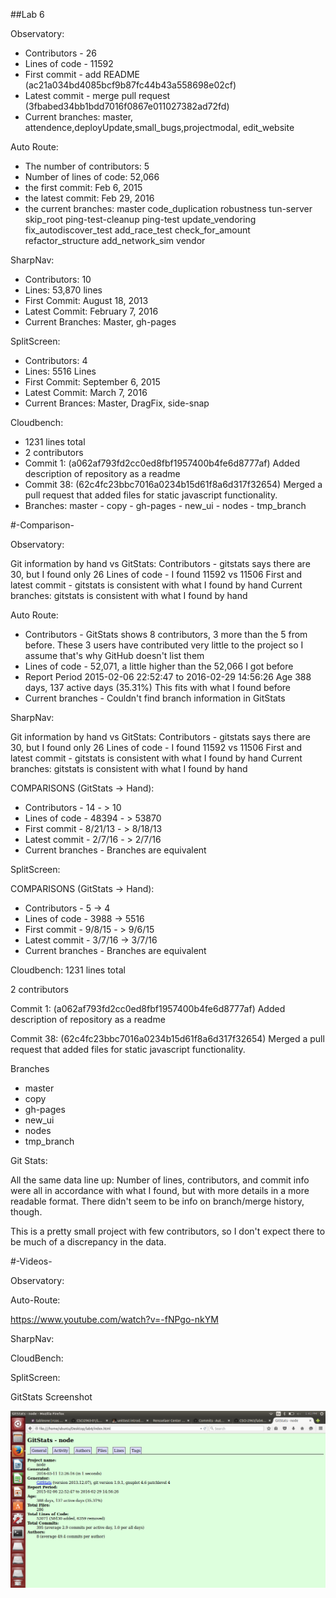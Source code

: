##Lab 6

Observatory:
* Contributors - 26
* Lines of code - 11592
* First commit - add README (ac21a034bd4085bcf9b87fc44b43a558698e02cf)
* Latest commit - merge pull request (3fbabed34bb1bdd7016f0867e011027382ad72fd)
* Current branches: master, attendence,deployUpdate,small_bugs,projectmodal,
  edit_website


Auto Route:
* The number of contributors: 5
* Number of lines of code: 52,066
* the first commit: Feb 6, 2015
* the latest commit: Feb 29, 2016
* the current branches: master code_duplication robustness tun-server skip_root ping-test-cleanup ping-test update_vendoring fix_autodiscover_test add_race_test check_for_amount refactor_structure add_network_sim vendor

SharpNav:
  * Contributors:  10
  * Lines:  53,870 lines
  * First Commit: August 18, 2013
  * Latest Commit: February 7, 2016
  * Current Branches: Master, gh-pages
  
SplitScreen:
  * Contributors: 4
  * Lines: 5516 Lines
  * First Commit: September 6, 2015
  * Latest Commit: March 7, 2016
  * Current Brances: Master, DragFix, side-snap

Cloudbench:
* 1231 lines total
* 2 contributors
* Commit 1: (a062af793fd2cc0ed8fbf1957400b4fe6d8777af) Added description of repository as a readme
* Commit 38: (62c4fc23bbc7016a0234b15d61f8a6d317f32654) Merged a pull request that added files for static javascript functionality.
* Branches: master - copy - gh-pages - new_ui - nodes - tmp_branch

#-Comparison-

Observatory:

Git information by hand vs GitStats:
Contributors - gitstats says there are 30, but I found only 26
Lines of code - I found 11592 vs 11506
First and latest commit - gitstats is consistent with what I found by hand
Current branches: gitstats is consistent with what I found by hand

Auto Route:
* Contributors - GitStats shows 8 contributors, 3 more than the 5 from before.  These 3 users have contributed very little to the project so I assume that's why GitHub doesn't list them
* Lines of code - 52,071, a little higher than the 52,066 I got before
* Report Period
  2015-02-06 22:52:47 to 2016-02-29 14:56:26
  Age
  388 days, 137 active days (35.31%)
  This fits with what I found before
* Current branches - Couldn't find branch information in GitStats

SharpNav:

Git information by hand vs GitStats:
Contributors - gitstats says there are 30, but I found only 26
Lines of code - I found 11592 vs 11506
First and latest commit - gitstats is consistent with what I found by hand
Current branches: gitstats is consistent with what I found by hand

COMPARISONS (GitStats -> Hand):
 * Contributors - 14 - > 10
 * Lines of code -  48394 - > 53870
 * First commit - 8/21/13 - > 8/18/13
 * Latest commit - 2/7/16 - > 2/7/16
 * Current branches - Branches are equivalent

SplitScreen:

COMPARISONS (GitStats -> Hand):
 * Contributors - 5 -> 4
 * Lines of code -  3988 -> 5516
 * First commit - 9/8/15 - > 9/6/15
 * Latest commit - 3/7/16 -> 3/7/16
 * Current branches - Branches are equivalent

Cloudbench:
1231 lines total

2 contributors

Commit 1: (a062af793fd2cc0ed8fbf1957400b4fe6d8777af) Added description of repository as a readme

Commit 38: (62c4fc23bbc7016a0234b15d61f8a6d317f32654) Merged a pull request that added files for static javascript functionality.

Branches
- master
- copy
- gh-pages
- new_ui
- nodes
- tmp_branch

Git Stats:

All the same data line up: Number of lines, contributors, and commit info were all in accordance with what I found, but with more details in a more readable format. There didn't seem to be info on branch/merge history, though. 

This is a pretty small project with few contributors, so I don't expect there to be much of a discrepancy in the data.

#-Videos-

Observatory:

<put youtube link here>

Auto-Route:

https://www.youtube.com/watch?v=-fNPgo-nkYM

SharpNav:

<put youtube link here>

CloudBench:

<put youtube link here>

SplitScreen:

<put youtube link here>

GitStats Screenshot

![gitstats](/images/gitstats.png)
